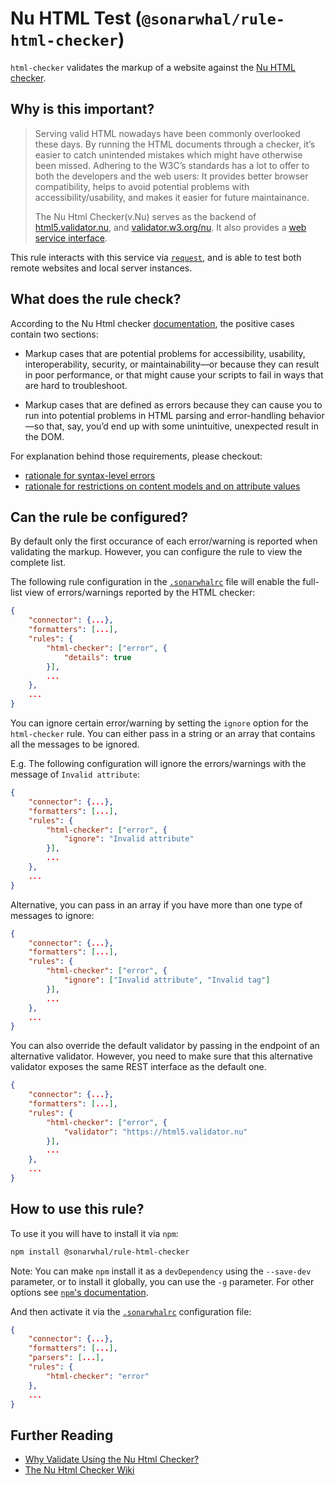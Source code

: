 # Nu HTML Test (`@sonarwhal/rule-html-checker`)

`html-checker` validates the markup of a website against the
[Nu HTML checker][nu html checker].

## Why is this important?

> Serving valid HTML nowadays have been commonly overlooked these days.
> By running the HTML documents through a checker, it’s easier to catch
> unintended mistakes which might have otherwise been missed.
> Adhering to the W3C’s standards has a lot to offer to both the
> developers and the web users: It provides better browser compatibility,
> helps to avoid potential problems with accessibility/usability,
> and makes it easier for future maintainance.
>
> The Nu Html Checker(v.Nu) serves as the backend of
> [html5.validator.nu][html5 validator], and
> [validator.w3.org/nu][w3 validator].
> It also provides a [web service interface][validator interface].

This rule interacts with this service via [`request`][request],
and is able to test both remote websites and local server instances.

## What does the rule check?

According to the Nu Html checker [documentation][nu html checker docs],
the positive cases contain two sections:

* Markup cases that are potential problems for accessibility,
  usability, interoperability, security, or maintainability—or because
  they can result in poor performance, or that might cause your scripts
  to fail in ways that are hard to troubleshoot.

* Markup cases that are defined as errors because they can cause you
  to run into potential problems in HTML parsing and error-handling
  behavior—so that, say, you’d end up with some unintuitive, unexpected
  result in the DOM.

For explanation behind those requirements, please checkout:

* [rationale for syntax-level errors](https://www.w3.org/TR/html/introduction.html#syntax-errors)
* [rationale for restrictions on content models and on attribute values](https://www.w3.org/TR/html/introduction.html#restrictions-on-content-models-and-on-attribute-values)

## Can the rule be configured?

By default only the first occurance of each error/warning is reported
when validating the markup. However, you can configure the rule to view
the complete list.

The following rule configuration in the [`.sonarwhalrc`][sonarwhalrc]
file will enable the full-list view of errors/warnings reported by the
HTML checker:

```json
{
    "connector": {...},
    "formatters": [...],
    "rules": {
        "html-checker": ["error", {
            "details": true
        }],
        ...
    },
    ...
}
```

You can ignore certain error/warning by setting the `ignore` option
for the `html-checker` rule. You can either pass in a string or an
array that contains all the messages to be ignored.

E.g. The following configuration will ignore the errors/warnings with
the message of `Invalid attribute`:

```json
{
    "connector": {...},
    "formatters": [...],
    "rules": {
        "html-checker": ["error", {
            "ignore": "Invalid attribute"
        }],
        ...
    },
    ...
}
```

Alternative, you can pass in an array if you have more than one type
of messages to ignore:

```json
{
    "connector": {...},
    "formatters": [...],
    "rules": {
        "html-checker": ["error", {
            "ignore": ["Invalid attribute", "Invalid tag"]
        }],
        ...
    },
    ...
}
```

You can also override the default validator by passing in the endpoint
of an alternative validator. However, you need to make sure that this
alternative validator exposes the same REST interface as the default one.

```json
{
    "connector": {...},
    "formatters": [...],
    "rules": {
        "html-checker": ["error", {
            "validator": "https://html5.validator.nu"
        }],
        ...
    },
    ...
}
```

## How to use this rule?

To use it you will have to install it via `npm`:

```bash
npm install @sonarwhal/rule-html-checker
```

Note: You can make `npm` install it as a `devDependency` using the `--save-dev`
parameter, or to install it globally, you can use the `-g` parameter. For
other options see
[`npm`'s documentation](https://docs.npmjs.com/cli/install).

And then activate it via the [`.sonarwhalrc`][sonarwhalrc]
configuration file:

```json
{
    "connector": {...},
    "formatters": [...],
    "parsers": [...],
    "rules": {
        "html-checker": "error"
    },
    ...
}
```

## Further Reading

* [Why Validate Using the Nu Html Checker?][nu html checker docs]
* [The Nu Html Checker Wiki](https://github.com/validator/validator/wiki)

<!-- Link labels: -->

[request]: https://www.npmjs.com/package/request
[html5 validator]: https://html5.validator.nu
[nu html checker docs]: https://validator.w3.org/nu/about.html
[nu html checker]: https://validator.github.io/validator/
[sonarwhalrc]: https://sonarwhal.com/docs/user-guide/further-configuration/sonarwhalrc-formats/
[validator interface]: https://github.com/validator/validator/wiki/Service-%C2%BB-HTTP-interface
[w3 validator]: https://validator.w3.org/nu/
